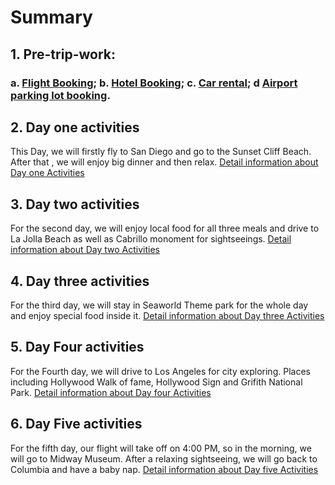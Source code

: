 # Summary
## 1. Pre-trip-work:
### a. [Flight Booking](https://github.com/Wenyilu1990/Trip-Plan/tree/master/Pre-trip-work/Flight); b. [Hotel Booking](https://github.com/Wenyilu1990/Trip-Plan/tree/master/Pre-trip-work/lodging); c. [Car rental](https://github.com/Wenyilu1990/Trip-Plan/blob/master/Pre-trip-work/Transportation/Car%20rental.md); d [Airport parking lot booking](https://github.com/Wenyilu1990/Trip-Plan/blob/master/Pre-trip-work/Transportation/Parking%20lot%20planning.md).

## 2. Day one activities
This Day, we will firstly fly to San Diego and go to the Sunset Cliff Beach. After that , we will enjoy big dinner and then relax.
[Detail information about Day one Activities](https://github.com/Wenyilu1990/Trip-Plan/tree/master/Day%201%20Activities)

## 3. Day two activities
For the second day, we will enjoy local food for all three meals and drive to La Jolla Beach as well as Cabrillo monoment for sightseeings.
[Detail information about Day two Activities](https://github.com/Wenyilu1990/Trip-Plan/tree/master/Day%202%20Activities)

## 4. Day three activities
For the third day, we will stay in Seaworld Theme park for the whole day and enjoy special food inside it.
[Detail information about Day three Activities](https://github.com/Wenyilu1990/Trip-Plan/tree/master/Day%203%20Activities)

## 5. Day Four activities
For the Fourth day, we will drive to Los Angeles for city exploring. Places including Hollywood Walk of fame, Hollywood Sign and Grifith National Park.
[Detail information about Day four Activities](https://github.com/Wenyilu1990/Trip-Plan/tree/master/Day%204%20Activities)

## 6. Day Five activities
For the fifth day, our flight will take off on 4:00 PM, so in the morning, we will go to Midway Museum. After a relaxing sightseeing, we will go back to Columbia and have a baby nap.
[Detail information about Day five Activities](https://github.com/Wenyilu1990/Trip-Plan/tree/master/Day%205%20Activities)




